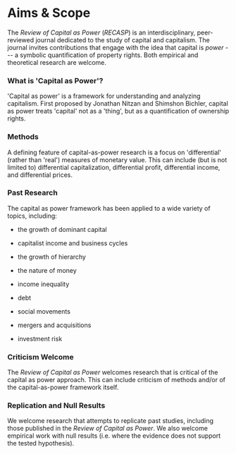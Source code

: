 # Aims & Scope

The *Review of Capital as Power* (*RECASP*) is an interdisciplinary, peer-reviewed journal dedicated to the study of capital and capitalism. The journal invites contributions that engage with the idea that capital is *power* --- a symbolic quantification of property rights. Both empirical and theoretical research are welcome.

### What is 'Capital as Power'?

'Capital as power' is a framework for understanding and analyzing capitalism. First proposed by Jonathan Nitzan and Shimshon Bichler, capital as power treats 'capital' not as a 'thing', but as a quantification of ownership rights. 

### Methods

A defining feature of capital-as-power research is a focus on 'differential' (rather than 'real') measures of monetary value. This can include (but is not limited to) differential capitalization, differential profit, differential income, and differential prices.


### Past Research

The capital as power framework has been applied to a wide variety of topics, including:

* the growth of dominant capital

* capitalist income and business cycles

* the growth of hierarchy

* the nature of money

* income inequality

* debt

* social movements

* mergers and acquisitions

* investment risk



### Criticism Welcome

The *Review of Capital as Power* welcomes research that is critical of the capital as power approach. This can include criticism of methods and/or of the capital-as-power framework itself.

### Replication and Null Results

We welcome research that attempts to replicate past studies, including those published in the *Review of Capital as Power*. We also welcome empirical work with null results (i.e. where the evidence does not support the tested hypothesis).





